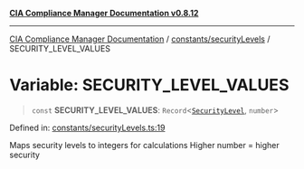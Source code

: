[**CIA Compliance Manager Documentation v0.8.12**](../../../README.md)

***

[CIA Compliance Manager Documentation](../../../modules.md) / [constants/securityLevels](../README.md) / SECURITY\_LEVEL\_VALUES

# Variable: SECURITY\_LEVEL\_VALUES

> `const` **SECURITY\_LEVEL\_VALUES**: `Record`\<[`SecurityLevel`](../../../types/cia/type-aliases/SecurityLevel.md), `number`\>

Defined in: [constants/securityLevels.ts:19](https://github.com/Hack23/cia-compliance-manager/blob/e7811142a771ec75716a7ce3a0d60f18cb91cd06/src/constants/securityLevels.ts#L19)

Maps security levels to integers for calculations
Higher number = higher security
